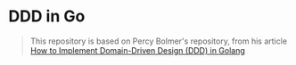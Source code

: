 # DDD in Go

> This repository is based on Percy Bolmer's repository, from his article [How to Implement Domain-Driven Design (DDD) in Golang](https://towardsdatascience.com/how-to-implement-domain-driven-design-ddd-in-golang-2e2139beb09d)